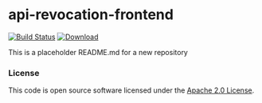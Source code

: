 
# api-revocation-frontend

[![Build Status](https://travis-ci.org/hmrc/api-revocation-frontend.svg?branch=master)](https://travis-ci.org/hmrc/api-revocation-frontend) [ ![Download](https://api.bintray.com/packages/hmrc/releases/api-revocation-frontend/images/download.svg) ](https://bintray.com/hmrc/releases/api-revocation-frontend/_latestVersion)

This is a placeholder README.md for a new repository

### License

This code is open source software licensed under the [Apache 2.0 License]("http://www.apache.org/licenses/LICENSE-2.0.html").
    